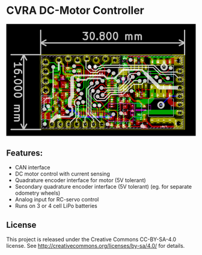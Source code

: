 CVRA DC-Motor Controller
========================

![pcb](pcb-preview.png?raw=true)


Features:
---------

 - CAN interface
 - DC motor control with current sensing
 - Quadrature encoder interface for motor (5V tolerant)
 - Secondary quadrature encoder interface (5V tolerant) (eg. for separate odometry wheels)
 - Analog input for RC-servo control
 - Runs on 3 or 4 cell LiPo batteries

License
-------
This project is released under the Creative Commons CC-BY-SA-4.0 license.
See http://creativecommons.org/licenses/by-sa/4.0/ for details.
